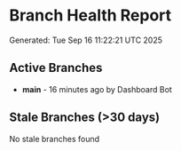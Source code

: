 # Branch Health Report
Generated: Tue Sep 16 11:22:21 UTC 2025

## Active Branches
- **main** - 16 minutes ago by Dashboard Bot

## Stale Branches (>30 days)
No stale branches found
